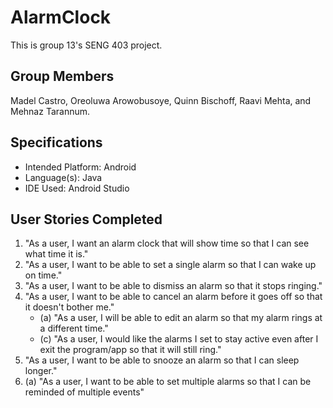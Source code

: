 # AlarmClock
This is group 13's SENG 403 project.

## Group Members
Madel Castro, Oreoluwa Arowobusoye, Quinn Bischoff, Raavi Mehta, and Mehnaz Tarannum.

## Specifications
- Intended Platform: Android
- Language(s): Java
- IDE Used: Android Studio

## User Stories Completed
1. "As a user, I want an alarm clock that will show time so that I can see what time it is."
2. "As a user, I want to be able to set a single alarm so that I can wake up on time."
3. "As a user, I want to be able to dismiss an alarm so that it stops ringing."
4. "As a user, I want to be able to cancel an alarm before it goes off so that it doesn't bother me."
    * (a) "As a user, I will be able to edit an alarm so that my alarm rings at a different time."
    * (c) "As a user, I would like the alarms I set to stay active even after I exit the program/app so that it will still ring."
5. "As a user, I want to be able to snooze an alarm so that I can sleep longer."
6. (a) "As a user, I want to be able to set multiple alarms so that I can be reminded of multiple events"

